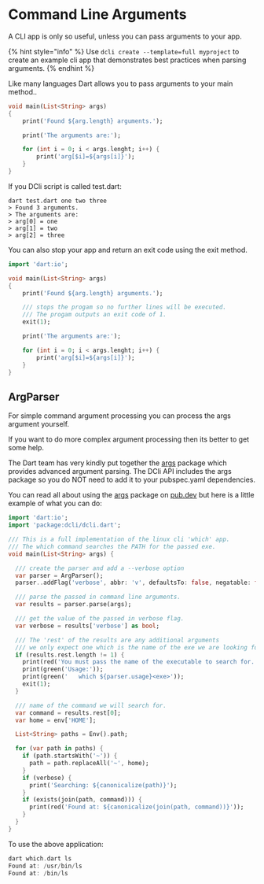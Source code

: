 # Command Line Arguments

A CLI app is only so useful, unless you can pass arguments to your app.

{% hint style="info" %}
Use `dcli create --template=full myproject` to create an example cli app that demonstrates best practices when parsing arguments.
{% endhint %}

Like many languages Dart allows you to pass arguments to your main method..

```dart
void main(List<String> args)
{
    print('Found ${arg.length} arguments.');

    print('The arguments are:');

    for (int i = 0; i < args.lenght; i++) {
        print('arg[$i]=${args[i]}');
    }
}
```

If you DCli script is called test.dart:

```
dart test.dart one two three
> Found 3 arguments.
> The arguments are:
> arg[0] = one
> arg[1] = two
> arg[2] = three
```

You can also stop your app and return an exit code using the exit method.

```dart
import 'dart:io';

void main(List<String> args)
{
    print('Found ${arg.length} arguments.');

    /// stops the progam so no further lines will be executed.
    /// The progam outputs an exit code of 1.
    exit(1);

    print('The arguments are:');

    for (int i = 0; i < args.lenght; i++) {
        print('arg[$i]=${args[i]}');
    }
}
```

## ArgParser

For simple command argument processing you can process the args argument yourself.

If you want to do more complex argument processing then its better to get some help.

The Dart team has very kindly put together the [args](https://pub.dev/packages/args) package which provides advanced argument parsing. The DCli API includes the args package so you do NOT need to add it to your pubspec.yaml dependencies.

You can read all about using the [args](https://pub.dev/packages/args) package on [pub.dev](https://pub.dev/packages/args) but here is a little example of what you can do:

```dart
import 'dart:io';
import 'package:dcli/dcli.dart';

/// This is a full implementation of the linux cli 'which' app.
/// The which command searches the PATH for the passed exe.
void main(List<String> args) {

  /// create the parser and add a --verbose option
  var parser = ArgParser();
  parser..addFlag('verbose', abbr: 'v', defaultsTo: false, negatable: false);

  /// parse the passed in command line arguments.
  var results = parser.parse(args);

  /// get the value of the passed in verbose flag.
  var verbose = results['verbose'] as bool;

  /// The 'rest' of the results are any additional arguments
  /// we only expect one which is the name of the exe we are looking for.
  if (results.rest.length != 1) {
    print(red('You must pass the name of the executable to search for.'));
    print(green('Usage:'));
    print(green('   which ${parser.usage}<exe>'));
    exit(1);
  }

  /// name of the command we will search for.
  var command = results.rest[0];
  var home = env['HOME'];

  List<String> paths = Env().path;

  for (var path in paths) {
    if (path.startsWith('~')) {
      path = path.replaceAll('~', home);
    }
    if (verbose) {
      print('Searching: ${canonicalize(path)}');
    }
    if (exists(join(path, command))) {
      print(red('Found at: ${canonicalize(join(path, command))}'));
    }
  }
}
```

To use the above application:

```dart
dart which.dart ls
Found at: /usr/bin/ls
Found at: /bin/ls
```
